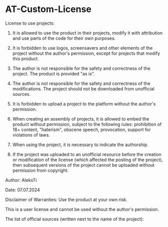 # AT-Custom-License

License to use projects:

1. It is allowed to use the product in their projects, modify it with
 attribution and use parts of the code for their own purposes.

2. It is forbidden to use logos, screensavers and other elements of 
the project without the author's permission, except for projects that 
modify this product.

3. The author is not responsible for the safety and correctness of the project. The product is provided "as is".

4. The author is not responsible for the safety and correctness of 
the modifications. The project should not be downloaded from unofficial 
sources.

5. It is forbidden to upload a project to the platform without the author's permission.

6. When creating an assembly of projects, it is allowed to embed the 
product without permission, subject to the following rules: prohibition 
of 18+ content, "haterism", obscene speech, provocation, support for 
violations of laws.

7. When using the project, it is necessary to indicate the authorship.

8. If the project was uploaded to an unofficial resource before the 
creation or modification of the license (which affected the posting of 
the project), then subsequent versions of the project cannot be uploaded
 without permission from copyright.

Author: AleksTi

Date: 07.07.2024

Disclaimer of Warranties: Use the product at your own risk.

This is a user license and cannot be used without the author's permission.

The list of official sources (written next to the name of the project):
